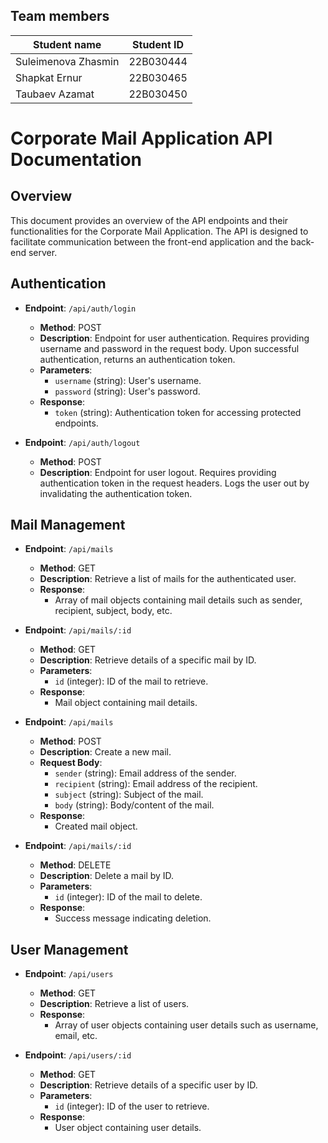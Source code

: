 ## Team members

| Student name          | Student ID      |
|-----------------------|-----------------|
| Suleimenova Zhasmin   | 22B030444       |
| Shapkat Ernur         | 22B030465       |
| Taubaev Azamat        | 22B030450       |

# Corporate Mail Application API Documentation

## Overview

This document provides an overview of the API endpoints and their functionalities for the Corporate Mail Application. The API is designed to facilitate communication between the front-end application and the back-end server.

## Authentication

- **Endpoint**: `/api/auth/login`
  - **Method**: POST
  - **Description**: Endpoint for user authentication. Requires providing username and password in the request body. Upon successful authentication, returns an authentication token.
  - **Parameters**:
    - `username` (string): User's username.
    - `password` (string): User's password.
  - **Response**:
    - `token` (string): Authentication token for accessing protected endpoints.

- **Endpoint**: `/api/auth/logout`
  - **Method**: POST
  - **Description**: Endpoint for user logout. Requires providing authentication token in the request headers. Logs the user out by invalidating the authentication token.

## Mail Management

- **Endpoint**: `/api/mails`
  - **Method**: GET
  - **Description**: Retrieve a list of mails for the authenticated user.
  - **Response**:
    - Array of mail objects containing mail details such as sender, recipient, subject, body, etc.

- **Endpoint**: `/api/mails/:id`
  - **Method**: GET
  - **Description**: Retrieve details of a specific mail by ID.
  - **Parameters**:
    - `id` (integer): ID of the mail to retrieve.
  - **Response**:
    - Mail object containing mail details.

- **Endpoint**: `/api/mails`
  - **Method**: POST
  - **Description**: Create a new mail.
  - **Request Body**:
    - `sender` (string): Email address of the sender.
    - `recipient` (string): Email address of the recipient.
    - `subject` (string): Subject of the mail.
    - `body` (string): Body/content of the mail.
  - **Response**:
    - Created mail object.

- **Endpoint**: `/api/mails/:id`
  - **Method**: DELETE
  - **Description**: Delete a mail by ID.
  - **Parameters**:
    - `id` (integer): ID of the mail to delete.
  - **Response**:
    - Success message indicating deletion.

## User Management

- **Endpoint**: `/api/users`
  - **Method**: GET
  - **Description**: Retrieve a list of users.
  - **Response**:
    - Array of user objects containing user details such as username, email, etc.

- **Endpoint**: `/api/users/:id`
  - **Method**: GET
  - **Description**: Retrieve details of a specific user by ID.
  - **Parameters**:
    - `id` (integer): ID of the user to retrieve.
  - **Response**:
    - User object containing user details.

